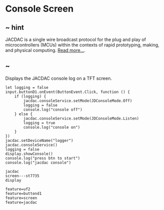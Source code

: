 # Console Screen

## ~ hint

JACDAC  is a single wire broadcast protocol for the plug and play of microcontrollers (MCUs) within the contexts of rapid prototyping, making, and physical computing. [Read more...](https://jacdac.org/).

## ~

Displays the JACDAC console log on a TFT screen.

```blocks
let logging = false
input.buttonD1.onEvent(ButtonEvent.Click, function () {
    if (logging) {
        jacdac.consoleService.setMode(JDConsoleMode.Off)
        logging = false
        console.log("console off")
    } else {
        jacdac.consoleService.setMode(JDConsoleMode.Listen)
        logging = true
        console.log("console on")
    }
})
jacdac.setDeviceName("logger")
jacdac.consoleService()
logging = false
display.showConsole()
console.log("press btn to start")
console.log("jacdac console")
```

```package
jacdac
screen---st7735
display
```

```config
feature=uf2
feature=buttond1
feature=screen
feature=jacdac
```